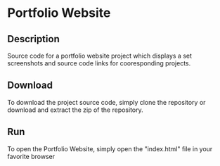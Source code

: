 # Portfolio Website

**Description**
---------------
Source code for a portfolio website project which displays a set screenshots and source code links for cooresponding projects.

**Download**
---------------
To download the project source code, simply clone the repository or download and extract the zip of the repository.

**Run**
---------------
To open the Portfolio Website, simply open the "index.html" file in your favorite browser
